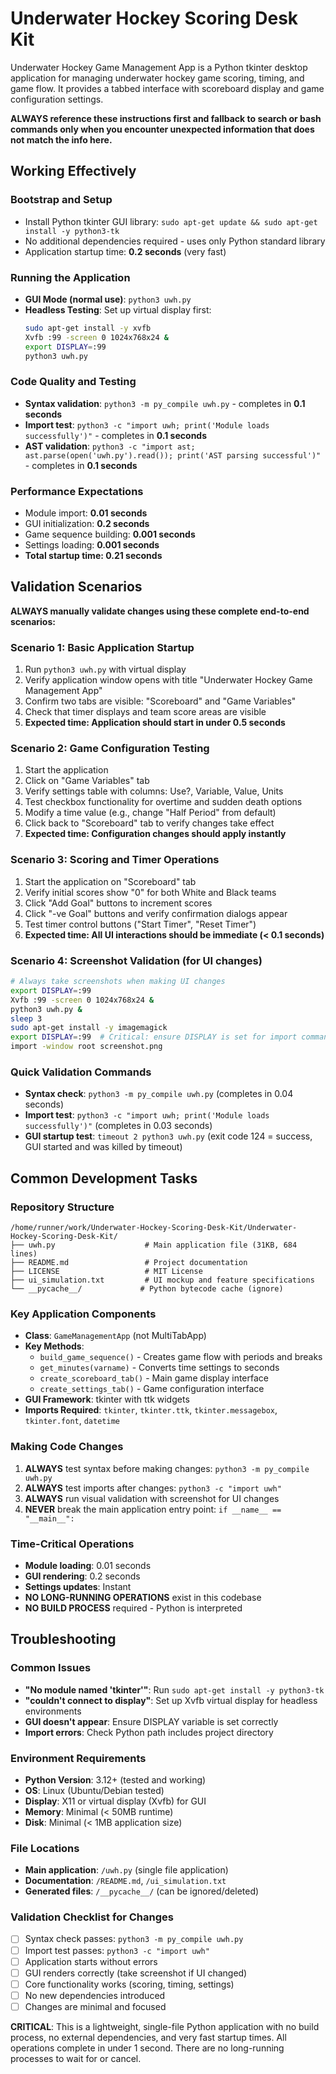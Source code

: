 # Underwater Hockey Scoring Desk Kit

Underwater Hockey Game Management App is a Python tkinter desktop application for managing underwater hockey game scoring, timing, and game flow. It provides a tabbed interface with scoreboard display and game configuration settings.

**ALWAYS reference these instructions first and fallback to search or bash commands only when you encounter unexpected information that does not match the info here.**

## Working Effectively

### Bootstrap and Setup
- Install Python tkinter GUI library: `sudo apt-get update && sudo apt-get install -y python3-tk`
- No additional dependencies required - uses only Python standard library
- Application startup time: **0.2 seconds** (very fast)

### Running the Application
- **GUI Mode (normal use)**: `python3 uwh.py`
- **Headless Testing**: Set up virtual display first:
  ```bash
  sudo apt-get install -y xvfb
  Xvfb :99 -screen 0 1024x768x24 &
  export DISPLAY=:99
  python3 uwh.py
  ```

### Code Quality and Testing
- **Syntax validation**: `python3 -m py_compile uwh.py` - completes in **0.1 seconds**
- **Import test**: `python3 -c "import uwh; print('Module loads successfully')"` - completes in **0.1 seconds**
- **AST validation**: `python3 -c "import ast; ast.parse(open('uwh.py').read()); print('AST parsing successful')"` - completes in **0.1 seconds**

### Performance Expectations
- Module import: **0.01 seconds**
- GUI initialization: **0.2 seconds**  
- Game sequence building: **0.001 seconds**
- Settings loading: **0.001 seconds**
- **Total startup time: 0.21 seconds**

## Validation Scenarios

**ALWAYS manually validate changes using these complete end-to-end scenarios:**

### Scenario 1: Basic Application Startup
1. Run `python3 uwh.py` with virtual display
2. Verify application window opens with title "Underwater Hockey Game Management App"
3. Confirm two tabs are visible: "Scoreboard" and "Game Variables"
4. Check that timer displays and team score areas are visible
5. **Expected time: Application should start in under 0.5 seconds**

### Scenario 2: Game Configuration Testing
1. Start the application
2. Click on "Game Variables" tab
3. Verify settings table with columns: Use?, Variable, Value, Units
4. Test checkbox functionality for overtime and sudden death options
5. Modify a time value (e.g., change "Half Period" from default)
6. Click back to "Scoreboard" tab to verify changes take effect
7. **Expected time: Configuration changes should apply instantly**

### Scenario 3: Scoring and Timer Operations
1. Start the application on "Scoreboard" tab
2. Verify initial scores show "0" for both White and Black teams
3. Click "Add Goal" buttons to increment scores
4. Click "-ve Goal" buttons and verify confirmation dialogs appear
5. Test timer control buttons ("Start Timer", "Reset Timer")
6. **Expected time: All UI interactions should be immediate (< 0.1 seconds)**

### Scenario 4: Screenshot Validation (for UI changes)
```bash
# Always take screenshots when making UI changes
export DISPLAY=:99
Xvfb :99 -screen 0 1024x768x24 &
python3 uwh.py &
sleep 3
sudo apt-get install -y imagemagick
export DISPLAY=:99  # Critical: ensure DISPLAY is set for import command
import -window root screenshot.png
```

### Quick Validation Commands
- **Syntax check**: `python3 -m py_compile uwh.py` (completes in 0.04 seconds)
- **Import test**: `python3 -c "import uwh; print('Module loads successfully')"` (completes in 0.03 seconds)  
- **GUI startup test**: `timeout 2 python3 uwh.py` (exit code 124 = success, GUI started and was killed by timeout)

## Common Development Tasks

### Repository Structure
```
/home/runner/work/Underwater-Hockey-Scoring-Desk-Kit/Underwater-Hockey-Scoring-Desk-Kit/
├── uwh.py                    # Main application file (31KB, 684 lines)
├── README.md                 # Project documentation
├── LICENSE                   # MIT License
├── ui_simulation.txt         # UI mockup and feature specifications
└── __pycache__/             # Python bytecode cache (ignore)
```

### Key Application Components
- **Class**: `GameManagementApp` (not MultiTabApp)
- **Key Methods**: 
  - `build_game_sequence()` - Creates game flow with periods and breaks
  - `get_minutes(varname)` - Converts time settings to seconds
  - `create_scoreboard_tab()` - Main game display interface
  - `create_settings_tab()` - Game configuration interface
- **GUI Framework**: tkinter with ttk widgets
- **Imports Required**: `tkinter`, `tkinter.ttk`, `tkinter.messagebox`, `tkinter.font`, `datetime`

### Making Code Changes
1. **ALWAYS** test syntax before making changes: `python3 -m py_compile uwh.py`
2. **ALWAYS** test imports after changes: `python3 -c "import uwh"`
3. **ALWAYS** run visual validation with screenshot for UI changes
4. **NEVER** break the main application entry point: `if __name__ == "__main__":`

### Time-Critical Operations
- **Module loading**: 0.01 seconds
- **GUI rendering**: 0.2 seconds  
- **Settings updates**: Instant
- **NO LONG-RUNNING OPERATIONS** exist in this codebase
- **NO BUILD PROCESS** required - Python is interpreted

## Troubleshooting

### Common Issues
- **"No module named 'tkinter'"**: Run `sudo apt-get install -y python3-tk`
- **"couldn't connect to display"**: Set up Xvfb virtual display for headless environments
- **GUI doesn't appear**: Ensure DISPLAY variable is set correctly
- **Import errors**: Check Python path includes project directory

### Environment Requirements
- **Python Version**: 3.12+ (tested and working)
- **OS**: Linux (Ubuntu/Debian tested)
- **Display**: X11 or virtual display (Xvfb) for GUI
- **Memory**: Minimal (< 50MB runtime)
- **Disk**: Minimal (< 1MB application size)

### File Locations
- **Main application**: `/uwh.py` (single file application)
- **Documentation**: `/README.md`, `/ui_simulation.txt`
- **Generated files**: `/__pycache__/` (can be ignored/deleted)

### Validation Checklist for Changes
- [ ] Syntax check passes: `python3 -m py_compile uwh.py`
- [ ] Import test passes: `python3 -c "import uwh"`
- [ ] Application starts without errors
- [ ] GUI renders correctly (take screenshot if UI changed)  
- [ ] Core functionality works (scoring, timing, settings)
- [ ] No new dependencies introduced
- [ ] Changes are minimal and focused

**CRITICAL**: This is a lightweight, single-file Python application with no build process, no external dependencies, and very fast startup times. All operations complete in under 1 second. There are no long-running processes to wait for or cancel.